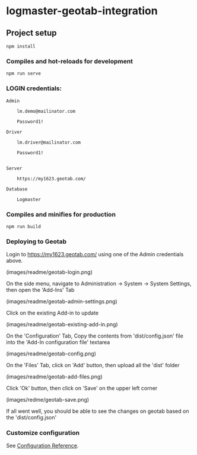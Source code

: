 # logmaster-geotab-integration

## Project setup
```
npm install
```

### Compiles and hot-reloads for development
```
npm run serve
```
### LOGIN credentials:
```
Admin

    lm.demo@mailinator.com

    Password1!

Driver

    lm.driver@mailinator.com

    Password1!


Server

    https://my1623.geotab.com/

Database

    Logmaster
```

### Compiles and minifies for production
```
npm run build
```


### Deploying to Geotab

Login to https://my1623.geotab.com/ using one of the Admin credentials above.

(images/readme/geotab-login.png)

On the side menu, navigate to Administration -> System -> System Settings, then open the 'Add-Ins' Tab

(images/readme/geotab-admin-settings.png)

Click on the existing Add-in to update

(images/readme/geotab-existing-add-in.png)

On the 'Configuration' Tab, Copy the contents from 'dist/config.json' file into the 'Add-In configuration file' textarea

(images/readme/geotab-config.png)

On the 'Files' Tab, click on 'Add' button, then upload all the 'dist' folder

(images/readme/geotab-add-files.png)

Click 'Ok' button, then click on 'Save' on the upper left corner

(images/redme/geotab-save.png)

If all went well, you should be able to see the changes on geotab based on the 'dist/config.json'


### Customize configuration
See [Configuration Reference](https://github.com/Geotab/generator-addin).
